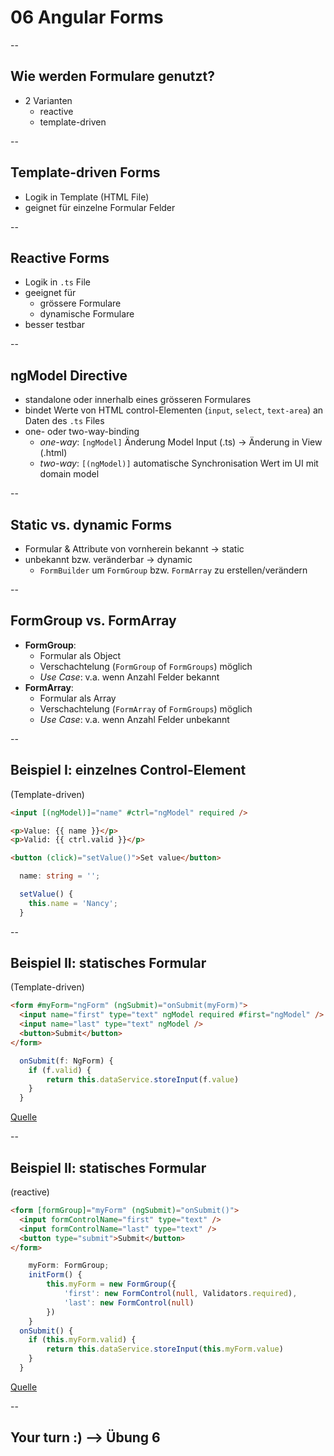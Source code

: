 # 06 Angular Forms

--

## Wie werden Formulare genutzt?

- 2 Varianten
  - reactive
  - template-driven

--

## Template-driven Forms

- Logik in Template (HTML File)
- geignet für einzelne Formular Felder

--

## Reactive Forms

- Logik in `.ts` File
- geeignet für
  - grössere Formulare
  - dynamische Formulare
- besser testbar

--

## ngModel Directive

- standalone oder innerhalb eines grösseren Formulares
- bindet Werte von HTML control-Elementen (`input`, `select`, `text-area`) an Daten des `.ts` Files
- one- oder two-way-binding
  - _one-way_: `[ngModel]` Änderung Model Input (.ts) -> Änderung in View (.html)
  - _two-way_: `[(ngModel)]` automatische Synchronisation Wert im UI mit domain model

--

## Static vs. dynamic Forms

- Formular & Attribute von vornherein bekannt -> static
- unbekannt bzw. veränderbar -> dynamic
  - `FormBuilder` um `FormGroup` bzw. `FormArray` zu erstellen/verändern

--

## FormGroup vs. FormArray

- **FormGroup**:
  - Formular als Object
  - Verschachtelung (`FormGroup` of `FormGroups`) möglich
  - _Use Case_: v.a. wenn Anzahl Felder bekannt
- **FormArray**:
  - Formular als Array
  - Verschachtelung (`FormArray` of `FormGroups`) möglich
  - _Use Case_: v.a. wenn Anzahl Felder unbekannt

--

## Beispiel I: einzelnes Control-Element

(Template-driven)

```html
<input [(ngModel)]="name" #ctrl="ngModel" required />

<p>Value: {{ name }}</p>
<p>Valid: {{ ctrl.valid }}</p>

<button (click)="setValue()">Set value</button>
```

```typescript
  name: string = '';

  setValue() {
    this.name = 'Nancy';
  }
```

--

## Beispiel II: statisches Formular

(Template-driven)

```html
<form #myForm="ngForm" (ngSubmit)="onSubmit(myForm)">
  <input name="first" type="text" ngModel required #first="ngModel" />
  <input name="last" type="text" ngModel />
  <button>Submit</button>
</form>
```

```typescript
  onSubmit(f: NgForm) {
    if (f.valid) {
        return this.dataService.storeInput(f.value)
    }
  }
```

[Quelle](https://angular.io/api/forms/NgModel)

--

## Beispiel II: statisches Formular

(reactive)

```html
<form [formGroup]="myForm" (ngSubmit)="onSubmit()">
  <input formControlName="first" type="text" />
  <input formControlName="last" type="text" />
  <button type="submit">Submit</button>
</form>
```

```typescript
    myForm: FormGroup;
    initForm() {
        this.myForm = new FormGroup({
            'first': new FormControl(null, Validators.required),
            'last': new FormControl(null)
        })
    }
  onSubmit() {
    if (this.myForm.valid) {
        return this.dataService.storeInput(this.myForm.value)
    }
  }
```

[Quelle](https://angular.io/api/forms/NgModel)

--

## Your turn :) --> Übung 6
